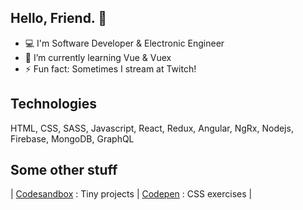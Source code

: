 ## Hello, Friend.  🐢

- 💻 I'm Software Developer & Electronic Engineer
- 🌱 I’m currently learning Vue & Vuex
- ⚡ Fun fact: Sometimes I stream at Twitch!

## Technologies
HTML, CSS, SASS, Javascript, React, Redux, Angular, NgRx, Nodejs, Firebase, MongoDB, GraphQL

## Some other stuff
| [Codesandbox](https://codesandbox.io/dashboard/home?workspace=1a039338-5cc5-4488-9abe-eac1ca9aeebb) : Tiny projects | [Codepen](https://codepen.io/alefyyyy) : CSS exercises |
